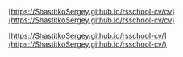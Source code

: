 [https://ShastitkoSergey.github.io/rsschool-cv/cv](https://ShastitkoSergey.github.io/rsschool-cv/cv)


[https://ShastitkoSergey.github.io/rsschool-cv/](https://ShastitkoSergey.github.io/rsschool-cv/)
